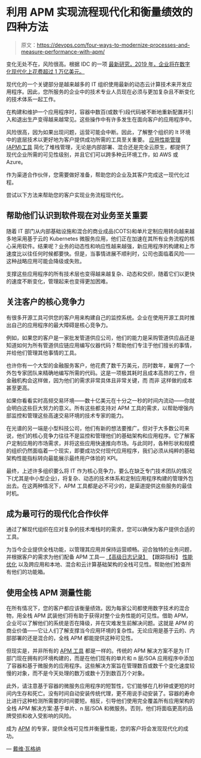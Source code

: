 # 利用 APM 实现流程现代化和衡量绩效的四种方法

> 原文：<https://devops.com/four-ways-to-modernize-processes-and-measure-performance-with-apm/>

变化无处不在，风险很高。根据 IDC 的一项 [最新研究，2019 年，企业将在数字化现代化上花费超过 1 万亿美元。](https://www.idc.com/getdoc.jsp?containerId=IDC_P32575)

现代化的一个关键部分是越来越多的 IT 组织使用最新的动态云计算技术来开发应用程序。因此，您所服务的企业中的技术专业人员现在必须与更加复杂且不断变化的技术体系一起工作。

在构建和维护一个应用程序时，容器中数百(或数千)段代码被不断地重新配置并引入和退出生产变得越来越常见。这些操作中有许多发生在面向客户的应用程序中。

风险很高，因为如果出现问题，运营可能会中断。因此，了解整个组织的 It 环境中的底层技术以更好地为客户提供成功所需的工具至关重要。 [应用性能管理(APM)工具](https://www.appoptics.com/application-monitoring-tools) 简化了堆栈管理，无论是内部部署、混合还是完全云原生，都提供了现代企业所需的可见性级别，并且它们可以跨多种云环境工作，如 AWS 或 Azure。

作为渠道合作伙伴，您需要做好准备，帮助您的企业及其客户完成这一现代化过程。

尝试以下方法来帮助您的客户实现业务流程现代化。

## **帮助他们认识到软件现在对业务至关重要**

随着 IT 部门从内部基础设施和混合的商业成品(COTS)和单片定制应用转向越来越多地采用基于云的 Kubernetes 微服务应用，他们正在加速在其所有业务流程的核心采用软件。结果呢？业务的动态性和响应性越来越强，新应用程序的构建和上市速度比以往任何时候都要快。但是，当事情进展不顺利时，公司也面临着风险——这种战略应用可能会降级或失败。

支撑这些应用程序的所有技术层也变得越来越复杂、动态和交织，随着它们以更快的速度不断变化，管理起来也变得更加困难。

## **关注客户的核心竞争力**

有很多开源工具可供您的客户用来构建自己的监控系统。企业在使用开源工具时推出自己的应用程序的最大障碍是核心竞争力。

例如，如果您的客户是一家批发管道供应公司，他们的能力是采购管道供应品还是知道如何为所有管道供应链应用编写仪器代码？帮助他们专注于他们擅长的事情，并给他们管理其他事情的工具。

也许你有一个大型的金融服务客户，他花费了数千万美元，历时数年，雇佣了一个外包专家团队来精确地编写所需的代码。这是一项极其耗时且成本高昂的工作，但金融机构会这样做，因为他们的需求非常具体且非常关键，而 而非 这样做的成本甚至更高。

如果你看看实时高频交易环境——数十亿美元在十分之一秒的时间内流动——你就会明白这些巨大努力的意义。所有这些都支持对 APM 工具的需求，以帮助增强内部监控和管理这些高速交易环境的技术专家的能力。

在光谱的另一端是小型科技公司，他们有新的想法要推广。但对于大多数公司来说，他们的核心竞争力往往不是监控和管理他们的基础架构和应用程序。它了解客户定制应用的市场需求，并将这些应用快速推向市场。与此同时，各种形状和规模的组织仍然面临着一个现实，即要成功交付现代应用程序，我们必须从纯粹的基础架构性能指标转向最能展示最终用户体验的 KPI。

最终，上述许多组织要么将 IT 作为核心竞争力，要么在缺乏专门技术团队的情况下(尤其是中小型企业)，将复杂、动态的技术体系和定制应用程序构建的管理外包出去。在这两种情况下，APM 工具都是必不可少的，是渠道提供这些服务的最佳时机。

## **成为最可行的现代化合作伙伴**

通过了解现代组织在应对复杂的技术堆栈时的需求，您可以确保为客户提供合适的工具。

为当今企业提供全栈功能，以管理其应用并保持运营顺畅。迎合独特的业务问题，并根据客户的需求为他们配备 APM 工具— [【高级日志记录】](https://www.loggly.com/) 【跟踪指标】 [性能优化](https://www.pingdom.com/solutions/web-performance-optimization-solution/) 以及跨应用和本地、混合和云计算基础架构的全栈可见性。帮助他们检查所有他们的功能箱。

## **使用全栈 APM 测量性能**

在所有情况下，您的客户都应该衡量绩效。因为每家公司都使用数字技术的混合物，用全栈 APM 武装他们将有助于获得对整个业务性能的可见性。借助 APM，企业可以了解他们的系统是否在降级，并在灾难发生前解决问题。这就是 APM 的商业价值——它让人们了解支撑当今应用环境的复杂性。无论应用是基于云的、内部部署的还是混合的，全栈 APM 都能提供这种可见性。

但现实是，并非所有的 [APM 工具](https://www.appoptics.com/apm-tools) 都是一样的。传统的 APM 解决方案不是为 IT 部门现在拥有的环境构建的，而是在他们现有的单片和 n 层/SOA 应用程序中添加了容器和基于微服务的应用程序。这些解决方案旨在管理数百或数千个变化速度较慢的对象，而不是今天处理的数万或数十万到数百万个对象。

此外，请注意基于容器的微服务应用程序的短暂性，它们能够在几秒钟或更短的时间内生存和死亡。没有时间自动安装传统代理，更不用说手动安装了。容器的寿命比进行这种检测所需要的时间要短。相反，引导他们使用完全覆盖所有应用架构的全栈 APM 解决方案:基于单片、n 层/SOA 和微服务。否则，他们将面临更高的品牌受损和收入受影响的风险。

成为 [APM](https://devops.com/apm-for-all-simplifying-the-complexity-of-cloud/) 的专家，提供全栈可见性并衡量性能，您的客户将会发现现代化的成功。

— [戴维·瓦格纳](https://devops.com/author/david-wagner/)